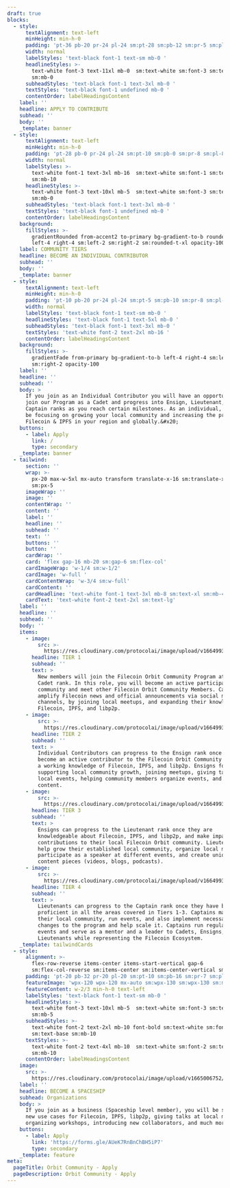 ```yaml
---
draft: true
blocks:
  - style:
      textAlignment: text-left
      minHeight: min-h-0
      padding: 'pt-36 pb-20 pr-24 pl-24 sm:pt-28 sm:pb-12 sm:pr-5 sm:pl-5'
      width: normal
      labelStyles: 'text-black font-1 text-sm mb-0 '
      headlineStyles: >-
        text-white font-3 text-11xl mb-0  sm:text-white sm:font-3 sm:text-8xl
        sm:mb-0 
      subheadStyles: 'text-black font-1 text-3xl mb-0 '
      textStyles: 'text-black font-1 undefined mb-0 '
      contentOrder: labelHeadingsContent
    label: ''
    headline: APPLY TO CONTRIBUTE
    subhead: ''
    body: ''
    _template: banner
  - style:
      textAlignment: text-left
      minHeight: min-h-0
      padding: 'pt-28 pb-0 pr-24 pl-24 sm:pt-10 sm:pb-0 sm:pr-8 sm:pl-8'
      width: normal
      labelStyles: >-
        text-white font-1 text-3xl mb-16  sm:text-white sm:font-1 sm:text-xl
        sm:mb-10 
      headlineStyles: >-
        text-white font-3 text-10xl mb-5  sm:text-white sm:font-3 sm:text-8xl
        sm:mb-0 
      subheadStyles: 'text-black font-1 text-3xl mb-0 '
      textStyles: 'text-black font-1 undefined mb-0 '
      contentOrder: labelHeadingsContent
    background:
      fillStyles: >-
        gradientRounded from-accent2 to-primary bg-gradient-to-b rounded-t-2xl
        left-4 right-4 sm:left-2 sm:right-2 sm:rounded-t-xl opacity-100
    label: COMMUNITY TIERS
    headline: BECOME AN INDIVIDUAL CONTRIBUTOR
    subhead: ''
    body: ''
    _template: banner
  - style:
      textAlignment: text-left
      minHeight: min-h-0
      padding: 'pt-10 pb-20 pr-24 pl-24 sm:pt-5 sm:pb-10 sm:pr-8 sm:pl-8'
      width: normal
      labelStyles: 'text-black font-1 text-sm mb-0 '
      headlineStyles: 'text-black font-1 text-5xl mb-0 '
      subheadStyles: 'text-black font-1 text-3xl mb-0 '
      textStyles: 'text-white font-2 text-2xl mb-16 '
      contentOrder: labelHeadingsContent
    background:
      fillStyles: >-
        gradientFade from-primary bg-gradient-to-b left-4 right-4 sm:left-2
        sm:right-2 opacity-100
    label: ''
    headline: ''
    subhead: ''
    body: >
      If you join as an Individual Contributor you will have an opportunity to
      join our Program as a Cadet and progress into Ensign, Lieutenant, or
      Captain ranks as you reach certain milestones. As an individual, you will
      be focusing on growing your local community and increasing the presence of
      Filecoin & IPFS in your region and globally.&#x20;
    buttons:
      - label: Apply
        link: /
        type: secondary
    _template: banner
  - tailwind:
      section: ''
      wrap: >-
        px-20 max-w-5xl mx-auto transform translate-x-16 sm:translate-x-0
        sm:px-5
      imageWrap: ''
      image: ''
      contentWrap: ''
      content: ''
      label: ''
      headline: ''
      subhead: ''
      text: ''
      buttons: ''
      button: ''
      cardWrap: ''
      card: 'flex gap-16 mb-20 sm:gap-6 sm:flex-col'
      cardImageWrap: 'w-1/4 sm:w-1/2'
      cardImage: 'w-full '
      cardContentWrap: 'w-3/4 sm:w-full'
      cardContent: ''
      cardHeadline: 'text-white font-1 text-3xl mb-8 sm:text-xl sm:mb-4'
      cardText: 'text-white font-2 text-2xl sm:text-lg'
    label: ''
    headline: ''
    subhead: ''
    body: ''
    items:
      - image:
          src: >-
            https://res.cloudinary.com/protocolai/image/upload/v1664993102/orbit-community-v2/cadet_raptvd.svg
        headline: TIER 1
        subhead: ''
        text: >
          New members will join the Filecoin Orbit Community Program at the
          Cadet rank. In this role, you will become an active participant in the
          community and meet other Filecoin Orbit Community Members. Cadets help
          amplify Filecoin news and official announcements via social media
          channels, by joining local meetups, and expanding their knowledge of
          Filecoin, IPFS, and libp2p.
      - image:
          src: >-
            https://res.cloudinary.com/protocolai/image/upload/v1664993102/orbit-community-v2/cadet_raptvd.svg
        headline: TIER 2
        subhead: ''
        text: >
          Individual Contributors can progress to the Ensign rank once they
          become an active contributor to the Filecoin Orbit Community and have
          a working knowledge of Filecoin, IPFS, and libp2p. Ensigns focus on
          supporting local community growth, joining meetups, giving talks at
          local events, helping community members organize events, and creating
          content.
      - image:
          src: >-
            https://res.cloudinary.com/protocolai/image/upload/v1664993102/orbit-community-v2/cadet_raptvd.svg
        headline: TIER 3
        subhead: ''
        text: >
          Ensigns can progress to the Lieutenant rank once they are
          knowledgeable about Filecoin, IPFS, and libp2p, and make impactful
          contributions to their local Filecoin Orbit community. Lieutenants
          help grow their established local community, organize local meetups,
          participate as a speaker at different events, and create unique
          content pieces (videos, blogs, podcasts).
      - image:
          src: >-
            https://res.cloudinary.com/protocolai/image/upload/v1664993102/orbit-community-v2/cadet_raptvd.svg
        headline: TIER 4
        subhead: ''
        text: >
          Lieutenants can progress to the Captain rank once they have become
          proficient in all the areas covered in Tiers 1-3. Captains manage
          their local community, run events, and also implement necessary
          changes to the program and help scale it. Captains run regular local
          events and serve as a mentor and a leader to Cadets, Ensigns, and
          Lieutenants while representing the Filecoin Ecosystem.
    _template: tailwindCards
  - style:
      alignment: >-
        flex-row-reverse items-center items-start-vertical gap-6
        sm:flex-col-reverse sm:items-center sm:items-center-vertical sm:
      padding: 'pt-20 pb-32 pr-20 pl-20 sm:pt-10 sm:pb-16 sm:pr-7 sm:pl-7'
      featureImage: 'wpx-120 wpx-120 mx-auto sm:wpx-130 sm:wpx-130 sm:mx-auto'
      featureContent: w-2/3 min-h-0 text-left
      labelStyles: 'text-black font-1 text-sm mb-0 '
      headlineStyles: >-
        text-white font-3 text-10xl mb-5  sm:text-white sm:font-3 sm:text-9xl
        sm:mb-5 
      subheadStyles: >-
        text-white font-2 text-2xl mb-10 font-bold sm:text-white sm:font-2
        sm:text-base sm:mb-10 
      textStyles: >-
        text-white font-2 text-4xl mb-10  sm:text-white sm:font-2 sm:text-2xl
        sm:mb-10 
      contentOrder: labelHeadingsContent
    image:
      src: >-
        https://res.cloudinary.com/protocolai/image/upload/v1665006752/orbit-community-v2/spaceship_bpudz2.svg
    label: ''
    headline: BECOME A SPACESHIP
    subhead: Organizations
    body: >
      If you join as a business (Spaceship level member), you will be showcasing
      new use cases for Filecoin, IPFS, libp2p, giving talks at local meetups,
      organizing workshops, introducing new collaborators, and much more.
    buttons:
      - label: Apply
        link: 'https://forms.gle/AUeK7RnBnChBH5iP7'
        type: secondary
    _template: feature
meta:
  pageTitle: Orbit Community - Apply
  pageDescription: Orbit Community - Apply
---
```


